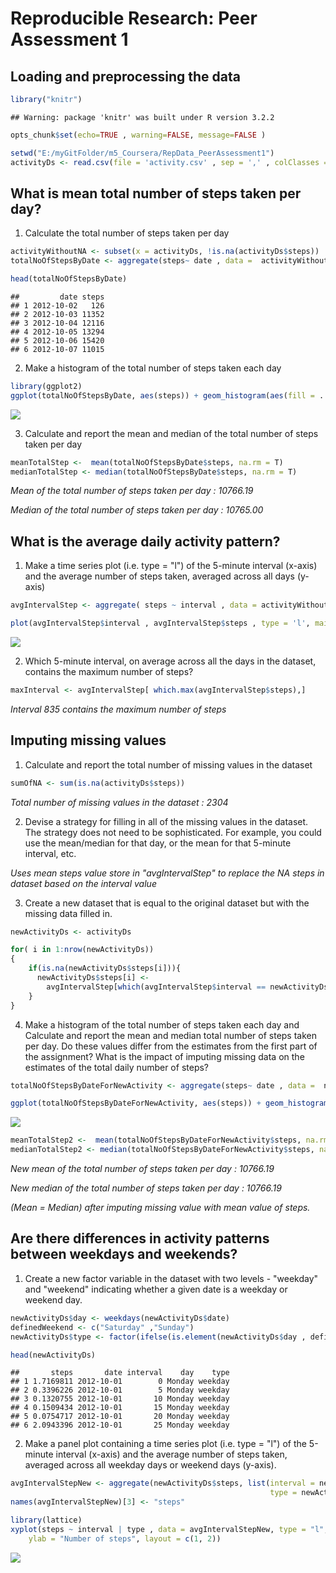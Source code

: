 # Reproducible Research: Peer Assessment 1

## Loading and preprocessing the data

```r
library("knitr")
```

```
## Warning: package 'knitr' was built under R version 3.2.2
```

```r
opts_chunk$set(echo=TRUE , warning=FALSE, message=FALSE )

setwd("E:/myGitFolder/m5_Coursera/RepData_PeerAssessment1")
activityDs <- read.csv(file = 'activity.csv' , sep = ',' , colClasses = c("integer", "Date", "integer"))
```

## What is mean total number of steps taken per day?
1. Calculate the total number of steps taken per day


```r
activityWithoutNA <- subset(x = activityDs, !is.na(activityDs$steps))
totalNoOfStepsByDate <- aggregate(steps~ date , data =  activityWithoutNA, FUN = sum)
```


```r
head(totalNoOfStepsByDate)
```

```
##         date steps
## 1 2012-10-02   126
## 2 2012-10-03 11352
## 3 2012-10-04 12116
## 4 2012-10-05 13294
## 5 2012-10-06 15420
## 6 2012-10-07 11015
```
2. Make a histogram of the total number of steps taken each day


```r
library(ggplot2)
ggplot(totalNoOfStepsByDate, aes(steps)) + geom_histogram(aes(fill = ..count..)) + labs(title= 'Total number of steps taken each day' , x = 'Steps' , y = "Count" ) 
```

![](PA1_template_files/figure-html/unnamed-chunk-4-1.png) 

3. Calculate and report the mean and median of the total number of steps taken per day


```r
meanTotalStep <-  mean(totalNoOfStepsByDate$steps, na.rm = T)
medianTotalStep <- median(totalNoOfStepsByDate$steps, na.rm = T)
```

*Mean of the total number of steps taken per day : 10766.19*

*Median of the total number of steps taken per day : 10765.00*

## What is the average daily activity pattern?
1. Make a time series plot (i.e. type = "l") of the 5-minute interval (x-axis) and the average number of steps taken, averaged across all days (y-axis)


```r
avgIntervalStep <- aggregate( steps ~ interval , data = activityWithoutNA, FUN = mean)

plot(avgIntervalStep$interval , avgIntervalStep$steps , type = 'l', main="Time series plot of the 5-minute interval", xlab="5-min Interval", ylab="Average number of step taken")
```

![](PA1_template_files/figure-html/unnamed-chunk-6-1.png) 

2. Which 5-minute interval, on average across all the days in the dataset, contains the maximum number of steps?


```r
maxInterval <- avgIntervalStep[ which.max(avgIntervalStep$steps),]
```

*Interval 835 contains the maximum number of steps*

## Imputing missing values

1. Calculate and report the total number of missing values in the dataset


```r
sumOfNA <- sum(is.na(activityDs$steps))
```

*Total number of missing values in the dataset : 2304*

2. Devise a strategy for filling in all of the missing values in the dataset. The strategy does not need to be sophisticated. For example, you could use the mean/median for that day, or the mean for that 5-minute interval, etc.

*Uses mean steps value store in "avgIntervalStep" to replace the NA steps in dataset based on the interval value*

3. Create a new dataset that is equal to the original dataset but with the missing data filled in.

```r
newActivityDs <- activityDs

for( i in 1:nrow(newActivityDs))
{
    if(is.na(newActivityDs$steps[i])){
      newActivityDs$steps[i] <- 
        avgIntervalStep[which(avgIntervalStep$interval == newActivityDs$interval[i]),]$steps
    }
}
```

4. Make a histogram of the total number of steps taken each day and Calculate and report the mean and median total number of steps taken per day. Do these values differ from the estimates from the first part of the assignment? What is the impact of imputing missing data on the estimates of the total daily number of steps?


```r
totalNoOfStepsByDateForNewActivity <- aggregate(steps~ date , data =  newActivityDs, FUN = sum)

ggplot(totalNoOfStepsByDateForNewActivity, aes(steps)) + geom_histogram(aes(fill = ..count..)) + labs(title= 'Total number of steps taken each day with Imputing missing values' , x = 'Steps' , y = "Count" ) 
```

![](PA1_template_files/figure-html/unnamed-chunk-10-1.png) 


```r
meanTotalStep2 <-  mean(totalNoOfStepsByDateForNewActivity$steps, na.rm = T)
medianTotalStep2 <- median(totalNoOfStepsByDateForNewActivity$steps, na.rm = T)
```

*New mean of the total number of steps taken per day : 10766.19*

*New median of the total number of steps taken per day : 10766.19*

*(Mean = Median) after imputing missing value with mean value of steps.*

## Are there differences in activity patterns between weekdays and weekends?

1. Create a new factor variable in the dataset with two levels - "weekday" and "weekend" indicating whether a given date is a weekday or weekend day.


```r
newActivityDs$day <- weekdays(newActivityDs$date)
definedWeekend <- c("Saturday" ,"Sunday")
newActivityDs$type <- factor(ifelse(is.element(newActivityDs$day , definedWeekend), "weekend", "weekday"), c( "weekday" , "weekend"))

head(newActivityDs)
```

```
##       steps       date interval    day    type
## 1 1.7169811 2012-10-01        0 Monday weekday
## 2 0.3396226 2012-10-01        5 Monday weekday
## 3 0.1320755 2012-10-01       10 Monday weekday
## 4 0.1509434 2012-10-01       15 Monday weekday
## 5 0.0754717 2012-10-01       20 Monday weekday
## 6 2.0943396 2012-10-01       25 Monday weekday
```

2. Make a panel plot containing a time series plot (i.e. type = "l") of the 5-minute interval (x-axis) and the average number of steps taken, averaged across all weekday days or weekend days (y-axis). 


```r
avgIntervalStepNew <- aggregate(newActivityDs$steps, list(interval = newActivityDs$interval , 
                                                          type = newActivityDs$type), FUN = mean)
names(avgIntervalStepNew)[3] <- "steps"

library(lattice)
xyplot(steps ~ interval | type , data = avgIntervalStepNew, type = "l", xlab = "Interval", 
    ylab = "Number of steps", layout = c(1, 2))
```

![](PA1_template_files/figure-html/unnamed-chunk-13-1.png) 

